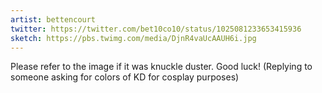 ```yaml
---
artist: bettencourt
twitter: https://twitter.com/bet10co10/status/1025081233653415936
sketch: https://pbs.twimg.com/media/DjnR4vaUcAAUH6i.jpg
---
```

Please refer to the image if it was knuckle duster.
Good luck!
(Replying to someone asking for colors of KD for cosplay purposes)